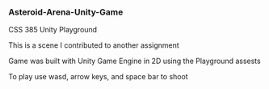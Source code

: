 <h3> Asteroid-Arena-Unity-Game</h3>
<p>CSS 385 Unity Playground </p>
<p> This is a scene I contributed to another assignment </p>
<p>Game was built with Unity Game Engine in 2D using the Playground assests</p>
<p>To play use wasd, arrow keys, and space bar to shoot</p>
